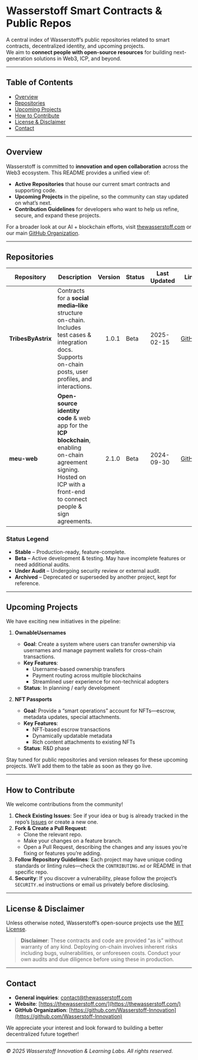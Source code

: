 # Wasserstoff Smart Contracts & Public Repos

A central index of Wasserstoff’s public repositories related to smart contracts, decentralized identity, and upcoming projects.  
We aim to **connect people with open-source resources** for building next-generation solutions in Web3, ICP, and beyond.

---

## Table of Contents

- [Overview](#overview)  
- [Repositories](#repositories)  
- [Upcoming Projects](#upcoming-projects)  
- [How to Contribute](#how-to-contribute)  
- [License & Disclaimer](#license--disclaimer)  
- [Contact](#contact)

---

## Overview

Wasserstoff is committed to **innovation and open collaboration** across the Web3 ecosystem. This README provides a unified view of:

- **Active Repositories** that house our current smart contracts and supporting code.  
- **Upcoming Projects** in the pipeline, so the community can stay updated on what’s next.  
- **Contribution Guidelines** for developers who want to help us refine, secure, and expand these projects.

For a broader look at our AI + blockchain efforts, visit [thewasserstoff.com](https://thewasserstoff.com) or our main [GitHub Organization](https://github.com/Wasserstoff-Innovation).

---

## Repositories

| **Repository**                                     | **Description**                                                                                                                     | **Version** | **Status**      | **Last Updated** | **Link**                                                                                 |
|-----------------------------------------------------|-------------------------------------------------------------------------------------------------------------------------------------|------------:|-----------------|------------------|-----------------------------------------------------------------------------------------|
| **TribesByAstrix**                                  | Contracts for a **social media–like** structure on-chain. Includes test cases & integration docs.<br/>Supports on-chain posts, user profiles, and interactions.             | 1.0.1       | Beta            | 2025-02-15       | [GitHub](https://github.com/Wasserstoff-Innovation/TribesByAstrix)                       |
| **meu-web**                                         | **Open-source identity code** & web app for the **ICP blockchain**, enabling on-chain agreement signing. Hosted on ICP with a front-end to connect people & sign agreements. | 2.1.0       | Beta            | 2024-09-30       | [GitHub](https://github.com/Wasserstoff-Innovation/meu-web)                             |

### Status Legend
- **Stable** – Production-ready, feature-complete.  
- **Beta** – Active development & testing. May have incomplete features or need additional audits.  
- **Under Audit** – Undergoing security review or external audit.  
- **Archived** – Deprecated or superseded by another project, kept for reference.

---

## Upcoming Projects

We have exciting new initiatives in the pipeline:

1. **OwnableUsernames**  
   - **Goal**: Create a system where users can transfer ownership via usernames and manage payment wallets for cross-chain transactions.  
   - **Key Features**:  
     - Username-based ownership transfers  
     - Payment routing across multiple blockchains  
     - Streamlined user experience for non-technical adopters  
   - **Status**: In planning / early development

2. **NFT Passports**  
   - **Goal**: Provide a “smart operations” account for NFTs—escrow, metadata updates, special attachments.  
   - **Key Features**:  
     - NFT-based escrow transactions  
     - Dynamically updatable metadata  
     - Rich content attachments to existing NFTs  
   - **Status**: R&D phase

Stay tuned for public repositories and version releases for these upcoming projects. We’ll add them to the table as soon as they go live.

---

## How to Contribute

We welcome contributions from the community!

1. **Check Existing Issues**: See if your idea or bug is already tracked in the repo’s [Issues](https://github.com/Wasserstoff-Innovation/TribesByAstrix/issues) or create a new one.  
2. **Fork & Create a Pull Request**:  
   - Clone the relevant repo.  
   - Make your changes on a feature branch.  
   - Open a Pull Request, describing the changes and any issues you’re fixing or features you’re adding.  
3. **Follow Repository Guidelines**: Each project may have unique coding standards or linting rules—check the `CONTRIBUTING.md` or README in that specific repo.  
4. **Security**: If you discover a vulnerability, please follow the project’s `SECURITY.md` instructions or email us privately before disclosing.

---

## License & Disclaimer

Unless otherwise noted, Wasserstoff’s open-source projects use the [MIT License](./LICENSE). 

> **Disclaimer**: These contracts and code are provided “as is” without warranty of any kind. Deploying on-chain involves inherent risks including bugs, vulnerabilities, or unforeseen costs. Conduct your own audits and due diligence before using these in production.

---

## Contact

- **General inquiries**: [contact@thewasserstoff.com](mailto:[email protected])  
- **Website**: [https://thewasserstoff.com/](https://thewasserstoff.com/)  
- **GitHub Organization**: [https://github.com/Wasserstoff-Innovation](https://github.com/Wasserstoff-Innovation)

We appreciate your interest and look forward to building a better decentralized future together!

---

*© 2025 Wasserstoff Innovation & Learning Labs. All rights reserved.*
